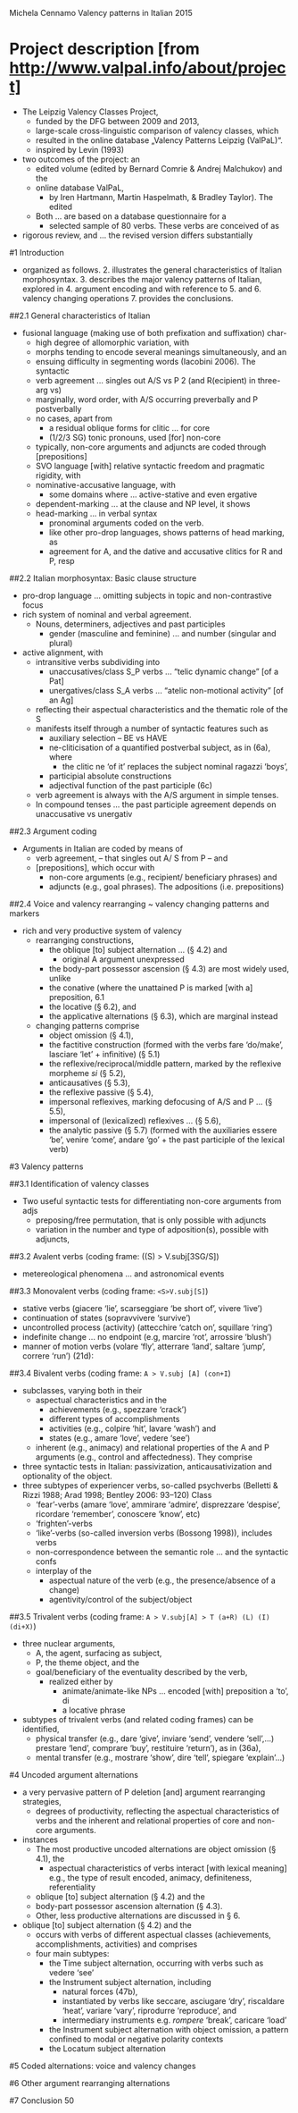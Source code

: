 Michela Cennamo
Valency patterns in Italian
2015

# Project description [from http://www.valpal.info/about/project]

* The Leipzig Valency Classes Project, 
  * funded by the DFG between 2009 and 2013,
  * large-scale cross-linguistic comparison of valency classes, which 
  * resulted in the online database „Valency Patterns Leipzig (ValPaL)“.
  * inspired by Levin (1993)
* two outcomes of the project: an 
  * edited volume (edited by Bernard Comrie & Andrej Malchukov) and the 
  * online database ValPaL, 
    * by Iren Hartmann, Martin Haspelmath, & Bradley Taylor). The edited
  * Both ... are based on a database questionnaire for a 
    * selected sample of 80 verbs. These verbs are conceived of as
* rigorous review, and ... the revised version differs substantially 

#1 Introduction

* organized as follows. 
  2. illustrates the general characteristics of Italian morphosyntax. 
  3. describes the major valency patterns of Italian, explored in 
  4. argument encoding and with reference to 
  5. and 6. valency changing operations
  7. provides the conclusions.

##2.1 General characteristics of Italian

* fusional language (making use of both prefixation and suffixation) char-
  * high degree of allomorphic variation, with 
  * morphs tending to encode several meanings simultaneously, and an 
  * ensuing difficulty in segmenting words (Iacobini 2006). The syntactic
  * verb agreement ... singles out A/S vs P 2 (and R(ecipient) in three-arg vs)
  * marginally, word order, with A/S occurring preverbally and P postverbally
  * no cases, apart from 
    * a residual oblique forms for clitic ... for core 
    * (1/2/3 SG) tonic pronouns, used [for] non-core
  * typically, non-core arguments and adjuncts are coded through [prepositions]
  * SVO language [with] relative syntactic freedom and pragmatic rigidity, with
  * nominative-accusative language, with 
    * some domains where ... active-stative and even ergative 
  * dependent-marking ... at the clause and NP level, it shows 
  * head-marking ... in verbal syntax
    * pronominal arguments coded on the verb.
    * like other pro-drop languages, shows patterns of head marking, as
    * agreement for A, and the dative and accusative clitics for R and P, resp

##2.2 Italian morphosyntax: Basic clause structure

* pro-drop language ... omitting subjects in topic and non-contrastive focus
* rich system of nominal and verbal agreement. 
  * Nouns, determiners, adjectives and past participles 
    * gender (masculine and feminine) ...  and number (singular and plural)
* active alignment, with 
  * intransitive verbs subdividing into 
    * unaccusatives/class S_P verbs ... “telic dynamic change” [of a Pat]
    * unergatives/class S_A verbs ... “atelic non-motional activity” [of an Ag]
  * reflecting their aspectual characteristics and the thematic role of the S
  * manifests itself through a number of syntactic features such as 
    * auxiliary selection – BE vs HAVE
    * ne-cliticisation of a quantified postverbal subject, as in (6a), where 
      * the clitic ne ‘of it’ replaces the subject nominal ragazzi ‘boys’, 
    * participial absolute constructions
    * adjectival function of the past participle (6c)
  * verb agreement is always with the A/S argument in simple tenses. 
  * In compound tenses ...  the past participle agreement depends on
    unaccusative vs unergativ

##2.3 Argument coding

* Arguments in Italian are coded by means of 
  * verb agreement, – that singles out A/ S from P – and 
  * [prepositions], which occur with 
    * non-core arguments (e.g., recipient/ beneficiary phrases) and 
    * adjuncts (e.g., goal phrases). The adpositions (i.e.  prepositions)

##2.4 Voice and valency rearranging ~ valency changing patterns and markers

* rich and very productive system of valency 
  * rearranging constructions, 
    * the oblique [to] subject alternation ... (§ 4.2) and 
      * original A argument unexpressed
    * the body-part possessor ascension (§ 4.3) are most widely used, unlike 
    * the conative (where the unattained P is marked [with a] preposition, 6.1
    * the locative (§ 6.2), and 
    * the applicative alternations (§ 6.3), which are marginal instead
  * changing patterns comprise 
    * object omission (§ 4.1), 
    * the factitive construction 
    (formed with the verbs fare ‘do/make’, lasciare ‘let’ + infinitive) (§ 5.1)
    * the reflexive/reciprocal/middle pattern, 
      marked by the reflexive morpheme _si_ (§ 5.2), 
    * anticausatives (§ 5.3), 
    * the reflexive passive (§ 5.4), 
    * impersonal reflexives, marking defocusing of A/S and P ... (§ 5.5), 
    * impersonal of (lexicalized) reflexives ... (§ 5.6), 
    * the analytic passive (§ 5.7)
      (formed with the auxiliaries essere ‘be’, venire ‘come’, andare ‘go’ + 
      the past participle of the lexical verb) 

#3 Valency patterns

##3.1 Identification of valency classes

* Two useful syntactic tests for differentiating non-core arguments from adjs
  * preposing/free permutation, that is only possible with adjuncts
  * variation in the number and type of adposition(s), possible with adjuncts,

##3.2 Avalent verbs (coding frame: ((S) > V.subj[3SG/S])

* metereological phenomena ...  and astronomical events

##3.3 Monovalent verbs (coding frame: `<S>V.subj[S]`)

* stative verbs (giacere ‘lie’, scarseggiare ‘be short of’, vivere ‘live’)
* continuation of states (sopravvivere ‘survive’)
* uncontrolled process (activity) (attecchire ‘catch on’, squillare ‘ring’)
* indefinite change ... no endpoint (e.g, marcire ‘rot’, arrossire ‘blush’)
* manner of motion verbs 
  (volare ‘fly’, atterrare ‘land’, saltare ‘jump’, correre ‘run’) (21d):

##3.4 Bivalent verbs (coding frame: `A > V.subj [A] (con+I`)

* subclasses, varying both in their 
  * aspectual characteristics and in the 
    * achievements (e.g., spezzare ‘crack’)
    * different types of accomplishments
    * activities (e.g., colpire ‘hit’, lavare ‘wash’) and 
    * states (e.g., amare ‘love’, vedere ‘see’) 
  * inherent (e.g., animacy) and relational properties of the A and P arguments
    (e.g., control and affectedness). They comprise 
* three syntactic tests in Italian: 
  passivization, anticausativization and optionality of the object.
* three subtypes of experiencer verbs, so-called psychverbs 
  (Belletti & Rizzi 1988; Arad 1998; Bentley 2006: 93–120)
  Class 
  * ‘fear’-verbs (amare ‘love’, ammirare ‘admire’, disprezzare ‘despise’,
    ricordare ‘remember’, conoscere ‘know’, etc)
  * ‘frighten’-verbs
  * ‘like’-verbs (so-called inversion verbs (Bossong 1998)), includes verbs
  * non-correspondence between the semantic role ... and the syntactic confs
  * interplay of the 
    * aspectual nature of the verb (e.g., the presence/absence of a change)
    * agentivity/control of the subject/object

##3.5 Trivalent verbs (coding frame: `A > V.subj[A] > T (a+R) (L) (I) (di+X)`)

* three nuclear arguments, 
  * A, the agent, surfacing as subject,
  * P, the theme object, and the 
  * goal/beneficiary of the eventuality described by the verb, 
    * realized either by 
      * animate/animate-like NPs ... encoded [with] preposition a ‘to’, di
      * a locative phrase
* subtypes of trivalent verbs (and related coding frames) can be identified,
  * physical transfer (e.g., dare ‘give’, inviare ‘send’, vendere ‘sell’,...)
    prestare ‘lend’, comprare ‘buy’, restituire ‘return’), as in (36a),
  * mental transfer (e.g., mostrare ‘show’, dire ‘tell’, spiegare ‘explain’...)

#4 Uncoded argument alternations

* a very pervasive pattern of P deletion [and] argument rearranging strategies,
  * degrees of productivity, reflecting the aspectual characteristics of verbs
    and the inherent and relational properties of core and non-core arguments.
* instances
  * The most productive uncoded alternations are object omission (§ 4.1), the
    * aspectual characteristics of verbs interact [with lexical meaning] 
      e.g., the type of result encoded, animacy, definiteness, referentiality
  * oblique [to] subject alternation (§ 4.2) and the 
  * body-part possessor ascension alternation (§ 4.3). 
  * Other, less productive alternations are discussed in § 6.
* oblique [to] subject alternation (§ 4.2) and the 
  * occurs with verbs of different aspectual classes (achievements,
    accomplishments, activities) and comprises 
  * four main subtypes: 
    * the Time subject alternation, occurring with verbs such as vedere ‘see’
    * the Instrument subject alternation, including 
      * natural forces (47b), 
      * instantiated by verbs like seccare, asciugare ‘dry’, riscaldare ‘heat’,
        variare ‘vary’, riprodurre ‘reproduce’, and 
      * intermediary instruments e.g. _rompere_ ‘break’, caricare ‘load’
    * the Instrument subject alternation with object omission, a pattern
      confined to modal or negative polarity contexts
    * the Locatum subject alternation

#5 Coded alternations: voice and valency changes

#6 Other argument rearranging alternations

#7 Conclusion 50
